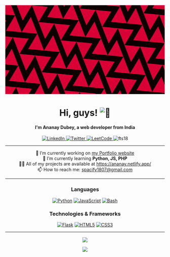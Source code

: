 <div align="center">
  <img src="pattern.png" width="100%" height="280px">
</div>
<h1 align="center">Hi, guys! <img src="https://github.com/wervlad/wervlad/assets/24524555/766d336d-b87d-44ba-807c-c51de2bc6b4d" width="28px" alt="👋"></h1>
<h4 align="center">I'm Ananay Dubey, a web developer from India</h4>

<p align="center"> 
    <a href="https://www.linkedin.com/in/ananaydubey" target="_blank">
        <img src="https://img.shields.io/badge/LinkedIn-black?style=for-the-badge&logo=linkedin&logoColor=white" alt="LinkedIn">
    </a>  
    <a href="https://twitter.com/spacify18" target="_blank">
        <img src="https://img.shields.io/badge/Twitter-black?style=for-the-badge&logo=twitter" alt="Twitter">
    </a>
    <a href="https://leetcode.com/ananaydubey/" target="_blank">
        <img src="https://img.shields.io/badge/LeetCode-black?style=for-the-badge&logo=LeetCode" alt="LeetCode">
    </a>
    <img src="https://komarev.com/ghpvc/?username=fts18&label=Profile%20views&color=000000&style=for-the-badge" alt="fts18" /> 
</p>

---

<p align="center">
🔭 I’m currently working on <a href="https://github.com/FTS18/Portfolio" target="_blank">my Portfolio website</a> <br>
🌱 I’m currently learning <strong>Python, JS, PHP</strong> <br>
👨‍💻 All of my projects are available at <a href="https://ananay.netlify.app/" target="_blank">https://ananay.netlify.app/</a> <br>
📫 How to reach me: <a href="mailto:spacify1807@gmail.com">spacify1807@gmail.com</a> <br>
</p>

---

<div align="center">

### Languages

[![Python](https://img.shields.io/badge/python-black?style=for-the-badge&logo=python)](https://github.com/fts18) 
[![JavaScript](https://img.shields.io/badge/javascript-black?style=for-the-badge&logo=javascript)](https://github.com/fts18) 
[![Bash](https://img.shields.io/badge/bash-black?style=for-the-badge&logo=gnu-bash&logoColor=white)](https://github.com/fts18) 

### Technologies & Frameworks

[![Flask](https://img.shields.io/badge/flask-black?style=for-the-badge&logo=flask)](https://github.com/fts18) 
[![HTML5](https://img.shields.io/badge/html5-black?style=for-the-badge&logo=html5)](https://github.com/fts18) 
[![CSS3](https://img.shields.io/badge/css3-black?style=for-the-badge&logo=css3)](https://github.com/fts18) 

</div>

---

<p align="center">
<a href="https://github.com/fts18">
  <img height=200 align="center" src="https://github-readme-stats.vercel.app/api/top-langs?username=fts18&layout=compact&langs_count=8&card_width=320&theme=dark" />
</a>
</p>

<div align="center">
  <picture>
    <source
      srcset="https://github-readme-stats.vercel.app/api?username=fts18&card_width=320&show_icons=true&theme=dark"
      media="(prefers-color-scheme: dark)"
    />
    <source
      srcset="https://github-readme-stats.vercel.app/api?username=fts18&show_icons=true"
      media="(prefers-color-scheme: light), (prefers-color-scheme: no-preference)"
    />
    <img src="https://github-readme-stats.vercel.app/api?username=fts18&show_icons=true" />
  </picture>
</div>
